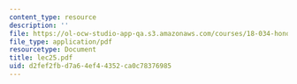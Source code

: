 ```yaml
---
content_type: resource
description: ''
file: https://ol-ocw-studio-app-qa.s3.amazonaws.com/courses/18-034-honors-differential-equations-spring-2004/d2fef2fbd7a64ef44352ca0c78376985_lec25.pdf
file_type: application/pdf
resourcetype: Document
title: lec25.pdf
uid: d2fef2fb-d7a6-4ef4-4352-ca0c78376985
---
```

